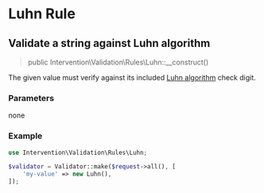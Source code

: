 # Luhn Rule
## Validate a string against Luhn algorithm

> public Intervention\Validation\Rules\Luhn::__construct()

The given value must verify against its included [Luhn algorithm](https://en.wikipedia.org/wiki/Luhn_algorithm) check digit.

### Parameters

none

### Example

```php
use Intervention\Validation\Rules\Luhn;

$validator = Validator::make($request->all(), [
    'my-value' => new Luhn(),
]);
```


